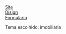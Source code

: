 
<a href="https://pedro1612h.github.io/Primeiro-Projeto/docs/">Site</a><br>
<a href="https://www.figma.com/design/2rFyajRokX5GhENa0F5u9B/Untitled?node-id=0-1&t=Z7gJlkRK0Zxu7qsb-1">Disign</a><br>
<a href="https://pedro1612h.github.io/Primeiro-Projeto/docs/formulario/formulario.html">Formulario</a>

Tema escolhido: imobiliaria